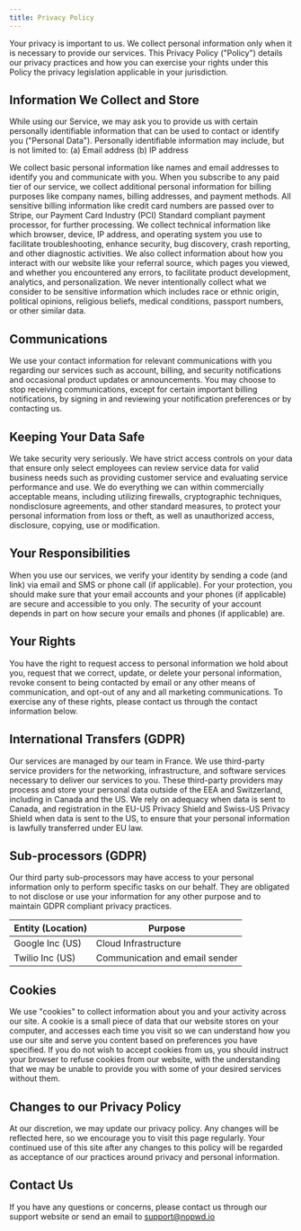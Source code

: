 ```yaml
---
title: Privacy Policy
---
```


Your privacy is important to us. We collect personal information only when it is necessary to provide our services. This Privacy Policy ("Policy") details our privacy practices and how you can exercise your rights under this Policy the privacy legislation applicable in your jurisdiction.

## Information We Collect and Store

While using our Service, we may ask you to provide us with certain personally identifiable information that can be used to contact or identify you ("Personal Data"). Personally identifiable information may include, but is not limited to:
(a) Email address
(b) IP address

We collect basic personal information like names and email addresses to identify you and communicate with you. When you subscribe to any paid tier of our service, we collect additional personal information for billing purposes like company names, billing addresses, and payment methods. All sensitive billing information like credit card numbers are passed over to Stripe, our Payment Card Industry (PCI) Standard compliant payment processor, for further processing.
We collect technical information like which browser, device, IP address, and operating system you use to facilitate troubleshooting, enhance security, bug discovery, crash reporting, and other diagnostic activities. We also collect information about how you interact with our website like your referral source, which pages you viewed, and whether you encountered any errors, to facilitate product development, analytics, and personalization.
We never intentionally collect what we consider to be sensitive information which includes race or ethnic origin, political opinions, religious beliefs, medical conditions, passport numbers, or other similar data.

## Communications

We use your contact information for relevant communications with you regarding our services such as account, billing, and security notifications and occasional product updates or announcements. You may choose to stop receiving communications, except for certain important billing notifications, by signing in and reviewing your notification preferences or by contacting us.

## Keeping Your Data Safe

We take security very seriously. We have strict access controls on your data that ensure only select employees can review service data for valid business needs such as providing customer service and evaluating service performance and use. We do everything we can within commercially acceptable means, including utilizing firewalls, cryptographic techniques, nondisclosure agreements, and other standard measures, to protect your personal information from loss or theft, as well as unauthorized access, disclosure, copying, use or modification.

## Your Responsibilities

When you use our services, we verify your identity by sending a code (and link) via email and SMS or phone call (if applicable). For your protection, you should make sure that your email accounts and your phones (if applicable) are secure and accessible to you only. The security of your account depends in part on how secure your emails and phones (if applicable) are.

## Your Rights

You have the right to request access to personal information we hold about you, request that we correct, update, or delete your personal information, revoke consent to being contacted by email or any other means of communication, and opt-out of any and all marketing communications. To exercise any of these rights, please contact us through the contact information below.

## International Transfers (GDPR)

Our services are managed by our team in France.
We use third-party service providers for the networking, infrastructure, and software services necessary to deliver our services to you. These third-party providers may process and store your personal data outside of the EEA and Switzerland, including in Canada and the US. We rely on adequacy when data is sent to Canada, and registration in the EU-US Privacy Shield and Swiss-US Privacy Shield when data is sent to the US, to ensure that your personal information is lawfully transferred under EU law.

## Sub-processors (GDPR)

Our third party sub-processors may have access to your personal information only to perform specific tasks on our behalf. They are obligated to not disclose or use your information for any other purpose and to maintain GDPR compliant privacy practices.

| Entity (Location) | Purpose                        |
| ----------------- | ------------------------------ |
| Google Inc (US)   | Cloud Infrastructure           |
| Twilio Inc (US)   | Communication and email sender |

## Cookies

We use "cookies" to collect information about you and your activity across our site. A cookie is a small piece of data that our website stores on your computer, and accesses each time you visit so we can understand how you use our site and serve you content based on preferences you have specified. If you do not wish to accept cookies from us, you should instruct your browser to refuse cookies from our website, with the understanding that we may be unable to provide you with some of your desired services without them.

## Changes to our Privacy Policy

At our discretion, we may update our privacy policy. Any changes will be reflected here, so we encourage you to visit this page regularly. Your continued use of this site after any changes to this policy will be regarded as acceptance of our practices around privacy and personal information.

## Contact Us

If you have any questions or concerns, please contact us through our support website or send an email to support@nopwd.io
